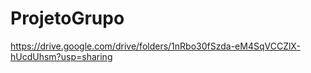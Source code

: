 # ProjetoGrupo

https://drive.google.com/drive/folders/1nRbo30fSzda-eM4SqVCCZlX-hUcdUhsm?usp=sharing
